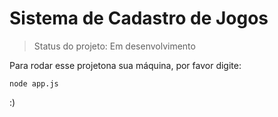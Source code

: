 <h1>Sistema de Cadastro de Jogos</h1>

> Status do projeto: Em desenvolvimento

Para rodar esse projetona sua máquina, por favor digite:

```
node app.js
```
:)
